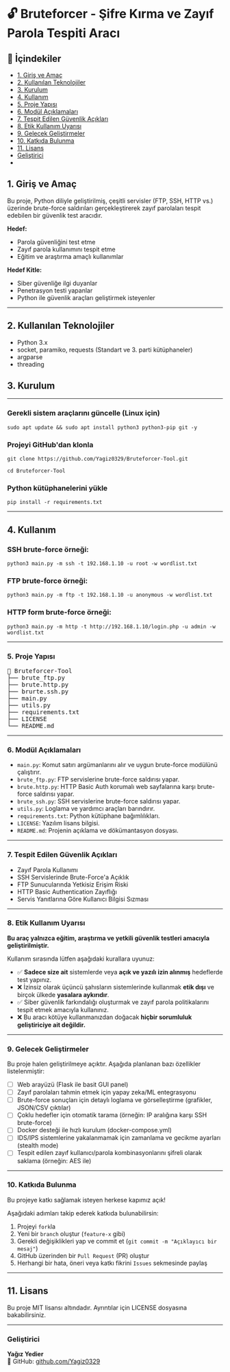 # 🔓 Bruteforcer - Şifre Kırma ve Zayıf Parola Tespiti Aracı


## 📑 İçindekiler

- [1. Giriş ve Amaç](#1-giriş-ve-amaç)
- [2. Kullanılan Teknolojiler](#2-kullanılan-teknolojiler)
- [3. Kurulum](#3-kurulum)
- [4. Kullanım](#4-kullanım)
- [5. Proje Yapısı](#5-proje-yapısı)
- [6. Modül Açıklamaları](#6-modül-açıklamaları)
- [7. Tespit Edilen Güvenlik Açıkları](#7-tespit-edilen-güvenlik-açıkları)
- [8. Etik Kullanım Uyarısı](#8-etik-kullanım-uyarısı)
- [9. Gelecek Geliştirmeler](#9-gelecek-geliştirmeler)
- [10. Katkıda Bulunma](#10-katkıda-bulunma)
- [11. Lisans](#11-lisans)
- [Geliştirici](#geliştirici)
- 
## 1. Giriş ve Amaç

Bu proje, Python diliyle geliştirilmiş, çeşitli servisler (FTP, SSH, HTTP vs.) üzerinde brute-force saldırıları gerçekleştirerek zayıf parolaları tespit edebilen bir güvenlik test aracıdır.

**Hedef:**
- Parola güvenliğini test etme
- Zayıf parola kullanımını tespit etme
- Eğitim ve araştırma amaçlı kullanımlar

**Hedef Kitle:**

- Siber güvenliğe ilgi duyanlar
- Penetrasyon testi yapanlar
- Python ile güvenlik araçları geliştirmek isteyenler

________________________________________________________

## 2. Kullanılan Teknolojiler

- Python 3.x
- socket, paramiko, requests (Standart ve 3. parti kütüphaneler)
- argparse
- threading

## 3. Kurulum

________________________________________________________

### Gerekli sistem araçlarını güncelle (Linux için)

```
sudo apt update && sudo apt install python3 python3-pip git -y

```
### Projeyi GitHub'dan klonla
```
git clone https://github.com/Yagiz0329/Bruteforcer-Tool.git

cd Bruteforcer-Tool

```
### Python kütüphanelerini yükle
```
pip install -r requirements.txt
```
________________________________________________________

## 4. Kullanım

### SSH brute-force örneği:
```
python3 main.py -m ssh -t 192.168.1.10 -u root -w wordlist.txt
```
### FTP brute-force örneği:
```
python3 main.py -m ftp -t 192.168.1.10 -u anonymous -w wordlist.txt
```
### HTTP form brute-force örneği:
```
python3 main.py -m http -t http://192.168.1.10/login.php -u admin -w wordlist.txt
```
________________________________________________________

### 5. Proje Yapısı

<pre>
📁 Bruteforcer-Tool
├── brute_ftp.py
├── brute.http.py
├── brurte.ssh.py
├── main.py
├── utils.py
├── requirements.txt
├── LICENSE
└── README.md
</pre>

________________________________________________________


### 6. Modül Açıklamaları

- `main.py`: Komut satırı argümanlarını alır ve uygun brute-force modülünü çalıştırır.
- `brute_ftp.py`: FTP servislerine brute-force saldırısı yapar.
- `brute.http.py`: HTTP Basic Auth korumalı web sayfalarına karşı brute-force saldırısı yapar.
- `brute_ssh.py`: SSH servislerine brute-force saldırısı yapar.
- `utils.py`: Loglama ve yardımcı araçları barındırır.
- `requirements.txt`: Python kütüphane bağımlılıkları.
- `LICENSE`: Yazılım lisans bilgisi.
- `README.md`: Projenin açıklama ve dökümantasyon dosyası.

________________________________________________________

### 7. Tespit Edilen Güvenlik Açıkları

- Zayıf Parola Kullanımı
- SSH Servislerinde Brute-Force'a Açıklık
- FTP Sunucularında Yetkisiz Erişim Riski
- HTTP Basic Authentication Zayıflığı
- Servis Yanıtlarına Göre Kullanıcı Bilgisi Sızması

________________________________________________________

### 8. Etik Kullanım Uyarısı

**Bu araç yalnızca eğitim, araştırma ve yetkili güvenlik testleri amacıyla geliştirilmiştir.**

Kullanım sırasında lütfen aşağıdaki kurallara uyunuz:

- ✅ **Sadece size ait** sistemlerde veya **açık ve yazılı izin alınmış** hedeflerde test yapınız.  
- ❌ İzinsiz olarak üçüncü şahısların sistemlerinde kullanmak **etik dışı** ve birçok ülkede **yasalara aykırıdır**.
- ✅ Siber güvenlik farkındalığı oluşturmak ve zayıf parola politikalarını tespit etmek amacıyla kullanınız.
- ❌ Bu aracı kötüye kullanmanızdan doğacak **hiçbir sorumluluk geliştiriciye ait değildir.**

________________________________________________________

### 9. Gelecek Geliştirmeler

Bu proje halen geliştirilmeye açıktır. Aşağıda planlanan bazı özellikler listelenmiştir:

- [ ]  Web arayüzü (Flask ile basit GUI panel)
- [ ]  Zayıf parolaları tahmin etmek için yapay zeka/ML entegrasyonu
- [ ]  Brute-force sonuçları için detaylı loglama ve görselleştirme (grafikler, JSON/CSV çıktılar)
- [ ]  Çoklu hedefler için otomatik tarama (örneğin: IP aralığına karşı SSH brute-force)
- [ ]  Docker desteği ile hızlı kurulum (docker-compose.yml)
- [ ]  IDS/IPS sistemlerine yakalanmamak için zamanlama ve gecikme ayarları (stealth mode)
- [ ]  Tespit edilen zayıf kullanıcı/parola kombinasyonlarını şifreli olarak saklama (örneğin: AES ile)

________________________________________________________

### 10. Katkıda Bulunma

Bu projeye katkı sağlamak isteyen herkese kapımız açık! 

Aşağıdaki adımları takip ederek katkıda bulunabilirsin:

1.  Projeyi `fork`la  
2.  Yeni bir `branch` oluştur (`feature-x` gibi)
3.  Gerekli değişiklikleri yap ve commit et (`git commit -m "Açıklayıcı bir mesaj"`)
4.  GitHub üzerinden bir `Pull Request` (PR) oluştur
5.  Herhangi bir hata, öneri veya katkı fikrini `Issues` sekmesinde paylaş

________________________________________________________

## 11. Lisans
Bu proje MIT lisansı altındadır. Ayrıntılar için LICENSE dosyasına bakabilirsiniz.

---

### Geliştirici

**Yağız Yedier**  
🔗 GitHub: [github.com/Yagiz0329](https://github.com/Yagiz0329)







